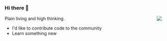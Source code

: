 ### Hi there 👋

<img align="right" src="https://github-readme-stats.vercel.app/api?username=caozhong1996&show_icons=true&icon_color=0366d6&text_color=24292e&bg_color=ffffff&hide_title=true" />

Plain living and high thinking.

- I'd like to contribute code to the community
- Learn something new
